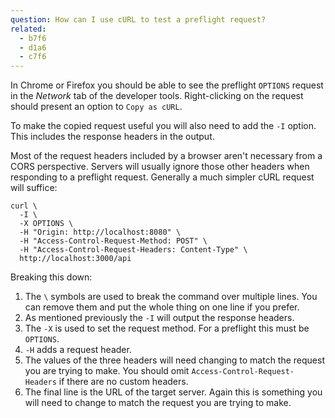```yaml
---
question: How can I use cURL to test a preflight request?
related:
  - b7f6
  - d1a6
  - c7f6
---
```


In Chrome or Firefox you should be able to see the preflight `OPTIONS` request in the *Network* tab of the developer
tools. Right-clicking on the request should present an option to `Copy as cURL`.

To make the copied request useful you will also need to add the `-I` option. This includes the response headers in the
output.

Most of the request headers included by a browser aren't necessary from a CORS perspective. Servers will usually ignore
those other headers when responding to a preflight request. Generally a much simpler cURL request will suffice:

```shell
curl \
  -I \
  -X OPTIONS \
  -H "Origin: http://localhost:8080" \
  -H "Access-Control-Request-Method: POST" \
  -H "Access-Control-Request-Headers: Content-Type" \
  http://localhost:3000/api
```

Breaking this down:

1. The `\` symbols are used to break the command over multiple lines. You can remove them and put the whole thing on one
   line if you prefer.
2. As mentioned previously the `-I` will output the response headers.
3. The `-X` is used to set the request method. For a preflight this must be `OPTIONS`.
4. `-H` adds a request header.
5. The values of the three headers will need changing to match the request you are trying to make. You should omit
   `Access-Control-Request-Headers` if there are no custom headers.
6. The final line is the URL of the target server. Again this is something you will need to change to match the request
   you are trying to make.
